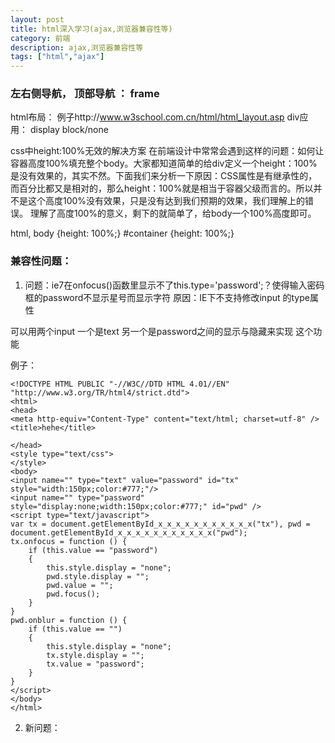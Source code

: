 ```yaml
---
layout: post
title: html深入学习(ajax,浏览器兼容性等)
category: 前端
description: ajax,浏览器兼容性等
tags: ["html","ajax"]
---
```


### 左右侧导航， 顶部导航 ： frame
html布局：
例子http://www.w3school.com.cn/html/html_layout.asp
div应用： display block/none

css中height:100%无效的解决方案
在前端设计中常常会遇到这样的问题：如何让容器高度100%填充整个body。大家都知道简单的给div定义一个height：100%是没有效果的，其实不然。下面我们来分析一下原因：CSS属性是有继承性的，而百分比都又是相对的，那么height：100%就是相当于容器父级而言的。所以并不是这个高度100%没有效果，只是没有达到我们预期的效果，我们理解上的错误。
理解了高度100%的意义，剩下的就简单了，给body一个100%高度即可。

html, body {height: 100%;}
#container {height: 100%;}

### 兼容性问题：

1. 问题：ie7在onfocus()函数里显示不了this.type='password';？使得输入密码框的password不显示星号而显示字符
原因：IE下不支持修改input 的type属性

可以用两个input 一个是text 另一个是password之间的显示与隐藏来实现 这个功能

例子：

```
<!DOCTYPE HTML PUBLIC "-//W3C//DTD HTML 4.01//EN" "http://www.w3.org/TR/html4/strict.dtd"> 
<html> 
<head> 
<meta http-equiv="Content-Type" content="text/html; charset=utf-8" /> 
<title>hehe</title> 

</head> 
<style type="text/css"> 
</style> 
<body> 
<input name="" type="text" value="password" id="tx" style="width:150px;color:#777;"/> 
<input name="" type="password" style="display:none;width:150px;color:#777;" id="pwd" /> 
<script type="text/javascript"> 
var tx = document.getElementById_x_x_x_x_x_x_x_x_x_x_x("tx"), pwd = document.getElementById_x_x_x_x_x_x_x_x_x_x_x("pwd"); 
tx.onfocus = function () { 
	if (this.value == "password") 
	{
		this.style.display = "none"; 
		pwd.style.display = ""; 
		pwd.value = ""; 
		pwd.focus(); 
	}
} 
pwd.onblur = function () { 
	if (this.value == "") 
	{
		this.style.display = "none"; 
		tx.style.display = ""; 
		tx.value = "password"; 
	}
} 
</script> 
</body> 
</html> 
```

2. 新问题：<script>必须放在body里面，放head里不成功

放在head中的JS代码会在页面加载完成之前就读取，而放在body中的JS代码，会在整个页面加载完成之后读取
解决方法：直接在tag里加onfocus，onblur再读取函数吧

HTML里“”中间再加”“不可用，需要加‘’才行？

### jquery基于CGI修改密码：

```
   function submit_changepw()
       {           
         if ($("#newpw").val()== $("#verify_newpw").val()){
                       $("#changepw_alert").hide();
                     $("#changepw_form").attr("action").replace(/^http:/, 'https:');
                  $.post("/cgi-bin/login.cgi",$("#changepw_form").serialize(), 
                           function(retData){
                                       if (retData.status == "Error"){
                                          alert("Error: " + retData.ErrStr);
                                       } 
                                      else if (retData.status == "Ok") {
                                               alert("Change password successfully!");
                                          $('.input').val("");
                                     }
                                        else {
                                           alert("Unknown Error!");
                                 }
                                },"json");
               }
                else{
                    $("#changepw_alert").show();
                     $("#newpw").val(""); 
                   $("#verify_newpw").val("");
              }
      };
```	  
	  
### jquery清空所有input文本框： $('.input').val("");

### button表单提交：<button class="e-btn e-icon" name="LOGIN" type="submit"><span><i class="e-icon e-history e-next"></i></span></button>

### IE7无法获得cookie，firefox和chrome没问题
IE 与FireFox 对Cookie时间的不同理解：
对于IE而言，Cookie的有效时间段是理解为客户端的时间与服务器端时间的间隔，即如果Cookie的时间设置为time()+300，那么在 IE里，Cookie有效的条件是：客户端时间（验证Cookie时间）－服务器端时间（定义Cookie的时间）<300(秒)；所以这种情况下，当我们网站上的验证码脚本被执行时，Cookie就已经过期了，所以验证码失效。
而对于FireFox而言，Cookie的有效时间完全由服务器端的时间决定，以上面的假设为例，即Cookie有效的条件是：服务器端时间T2 （验证Cookie时间）－服务器端时间T1（定义Cookie的时间）<300(秒)。所以在FireFox里，当打开系统登录页时，我输入用户名、密码及验证码的时间肯定不会超过300秒，自然就可以正常登录。Firefox的cookie不依赖于服务器的时间，可见，FireFox是充分考虑到了服务器端与客户端的时差问题。
 
在.38测试时，本地时间为May.20 服务器时间为Mar.27，时间完全不同，cookie肯定过期无法获得
 
### IE cookie 失效情况总结

以前做过的一个应用，因为需要所以改变成跨域的需求。调试完毕之后再火狐下面提交一切ok，但是后来发现在ie下面竟然cookie是失效的

搜索了一些资料。总结了cookie失效的一些原因

1:
开始以为是时区的问题，因为在火狐下面的cookie失效机制和ie不一样，火狐是看服务器的时间-服务器建立时间~~ ie呢是客户端时间-服务器建立cookie时间

所以当服务器和客户端时区设置不一样的时候就会发生cookie设置失效的问题。
2:
还有一种可能，就是setcookie设置不对导致的cookie失效，就是在不添加 path和domain时候，有的时候ie的cookie是失效的，反正我不是这种情况

3：
最后我总结我的环境，是跨域请求的，会不会是jsonp不能设置cookie的，果然是跨域情况下一切皆有可能啊，找好关键字，马上答案就出来了。ie会把跨域设置的cookie禁止掉。所以
在服务端加上一个header(‘P3P: CP=”CAO PSA OUR”‘);
重新试一下。一切ok了。。感谢谷歌，感谢百度


### button上传文件

```
<td width="200px">File path</td>

<td  width="170px">

<span class="e-input"  style="width:170px;">

<input type="text" id="browse_textfield" /> 

</span>

</td>

<td  width="70px">

<button class="e-btn" onclick="document.getElementById_x_x('SWDL_FilePath').click()">

<span>Browse..</span>

</button>

</td>

<td>

<input id="SWDL_FilePath" name="FilePath" type="file" 

onchange="document.getElementById_x_x('browse_textfield').value=this.value"  style="display:none">

</td>

<iframe id="SWDL_Frame" name="SWDL_Frame" style="display:none"></iframe>

```

 

 


### ajax timeout例子的理解：是不是说只要timeout了数据没post成功就执行error函数？

```
$.ajax({

type:"POST",

contentType:"application/json",

url:"../ws/MyService.asmx/test",

data:'{"email":"'+email+'"}',

timeout: 30000,//超时时间：30秒

dataType:'json',

error:function(XMLHttpRequest, textStatus, errorThrown){

//TODO: 处理status， http status code，超时 408// 注意：如果发生了错误，错误信息（第二个参数）除了得到null之外，还可能//是"timeout", "error", "notmodified" 和 "parsererror"。}, 

        success:function(result) {

// TODO: check result}
```
